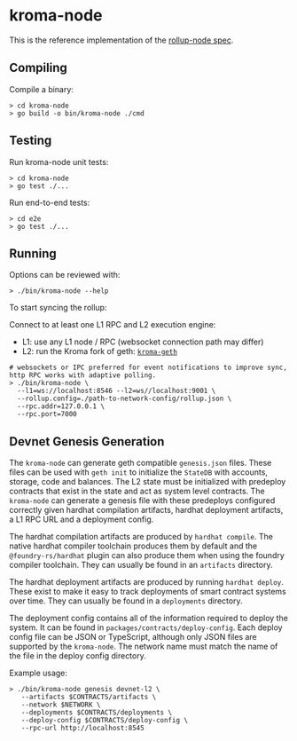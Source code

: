 # kroma-node

This is the reference implementation of the [rollup-node spec](../../specs/rollup-node.md).

## Compiling

Compile a binary:

```shell
> cd kroma-node
> go build -o bin/kroma-node ./cmd
```

## Testing

Run kroma-node unit tests:

```shell
> cd kroma-node
> go test ./...
```

Run end-to-end tests:

```shell
> cd e2e
> go test ./...
```

## Running

Options can be reviewed with:

```shell
> ./bin/kroma-node --help
```

To start syncing the rollup:

Connect to at least one L1 RPC and L2 execution engine:

- L1: use any L1 node / RPC (websocket connection path may differ)
- L2: run the Kroma fork of geth: [`kroma-geth`](https://github.com/kroma-network/go-ethereum)

```shell
# websockets or IPC preferred for event notifications to improve sync, http RPC works with adaptive polling.
> ./bin/kroma-node \
  --l1=ws://localhost:8546 --l2=ws//localhost:9001 \
  --rollup.config=./path-to-network-config/rollup.json \
  --rpc.addr=127.0.0.1 \
  --rpc.port=7000
```

## Devnet Genesis Generation

The `kroma-node` can generate geth compatible `genesis.json` files. These files
can be used with `geth init` to initialize the `StateDB` with accounts, storage,
code and balances. The L2 state must be initialized with predeploy contracts
that exist in the state and act as system level contracts. The `kroma-node` can
generate a genesis file with these predeploys configured correctly given
hardhat compilation artifacts, hardhat deployment artifacts, a L1 RPC URL
and a deployment config.

The hardhat compilation artifacts are produced by `hardhat compile`. The native
hardhat compiler toolchain produces them by default and the
`@foundry-rs/hardhat` plugin can also produce them when using the foundry
compiler toolchain. They can usually be found in an `artifacts` directory.

The hardhat deployment artifacts are produced by running `hardhat deploy`. These
exist to make it easy to track deployments of smart contract systems over time.
They can usually be found in a `deployments` directory.

The deployment config contains all of the information required to deploy the
system. It can be found in `packages/contracts/deploy-config`. Each
deploy config file can be JSON or TypeScript, although only JSON files are
supported by the `kroma-node`. The network name must match the name of the file
in the deploy config directory.

Example usage:

```shell
> ./bin/kroma-node genesis devnet-l2 \
   --artifacts $CONTRACTS/artifacts \
   --network $NETWORK \
   --deployments $CONTRACTS/deployments \
   --deploy-config $CONTRACTS/deploy-config \
   --rpc-url http://localhost:8545
```
